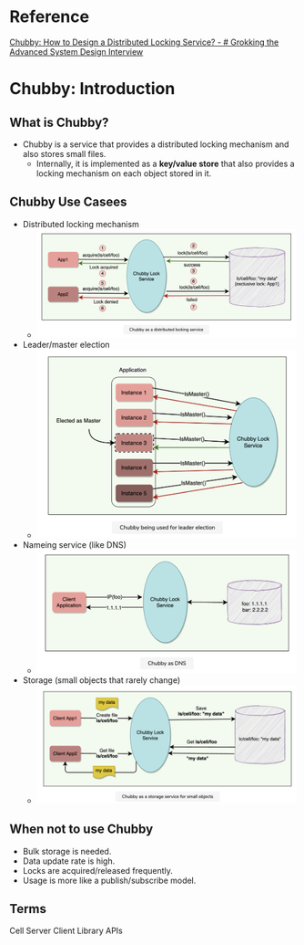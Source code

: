 # Reference
[Chubby: How to Design a Distributed Locking Service? - # Grokking the Advanced System Design Interview](https://www.educative.io/courses/grokking-adv-system-design-intvw/YMzjoN4RzN9)

# Chubby: Introduction
## What is Chubby?
- Chubby is a service that provides a distributed locking mechanism and also stores small files.
	- Internally, it is implemented as a **key/value store** that also provides a locking mechanism on each object stored in it.

## Chubby Use Casees
- Distributed locking mechanism
	- ![Chubby Distributed Locking Service.png](https://raw.githubusercontent.com/lambda826/My-Notebook/master/999%20Resource/Chubby%20Distributed%20Locking%20Service.png)
- Leader/master election
	- ![Chubby Leader Election.png](https://raw.githubusercontent.com/lambda826/My-Notebook/master/999%20Resource/Chubby%20Leader%20Election.png)
- Nameing service (like DNS)
	- ![Chubby DNS.png](https://raw.githubusercontent.com/lambda826/My-Notebook/master/999%20Resource/Chubby%20DNS.png)
- Storage (small objects that rarely change)
	- ![Chubby Storage Service for Small Objects.png](https://raw.githubusercontent.com/lambda826/My-Notebook/master/999%20Resource/Chubby%20Storage%20Service%20for%20Small%20Objects.png)

## When not to use Chubby
-   Bulk storage is needed.
-   Data update rate is high.
-   Locks are acquired/released frequently.
-   Usage is more like a publish/subscribe model.


## Terms
Cell
Server
Client Library
APIs


<!--stackedit_data:
eyJoaXN0b3J5IjpbNjcxMzI0NDQyXX0=
-->